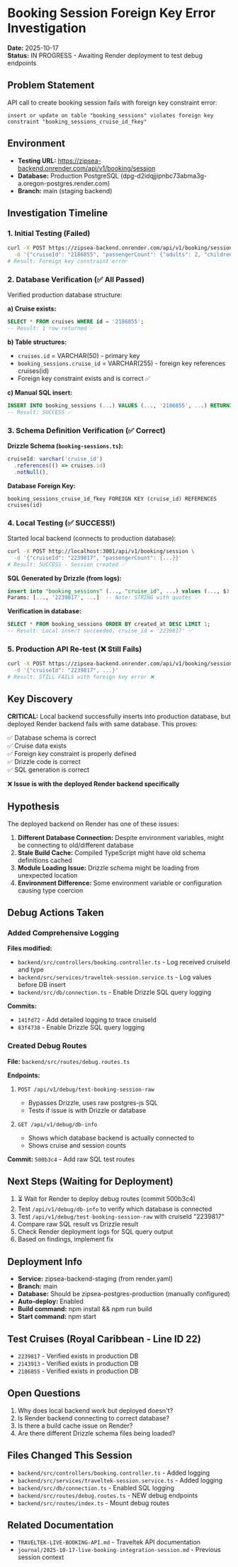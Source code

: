 # Booking Session Foreign Key Error Investigation
**Date:** 2025-10-17  
**Status:** IN PROGRESS - Awaiting Render deployment to test debug endpoints

## Problem Statement
API call to create booking session fails with foreign key constraint error:
```
insert or update on table "booking_sessions" violates foreign key constraint "booking_sessions_cruise_id_fkey"
```

## Environment
- **Testing URL:** https://zipsea-backend.onrender.com/api/v1/booking/session
- **Database:** Production PostgreSQL (dpg-d2idqjjipnbc73abma3g-a.oregon-postgres.render.com)
- **Branch:** main (staging backend)

## Investigation Timeline

### 1. Initial Testing (Failed)
```bash
curl -X POST https://zipsea-backend.onrender.com/api/v1/booking/session \
  -d '{"cruiseId": "2186855", "passengerCount": {"adults": 2, "children": 0, "childAges": []}}'
# Result: Foreign key constraint error
```

### 2. Database Verification (✅ All Passed)
Verified production database structure:

**a) Cruise exists:**
```sql
SELECT * FROM cruises WHERE id = '2186855';
-- Result: 1 row returned ✅
```

**b) Table structures:**
- `cruises.id` = VARCHAR(50) - primary key
- `booking_sessions.cruise_id` = VARCHAR(255) - foreign key references cruises(id)
- Foreign key constraint exists and is correct ✅

**c) Manual SQL insert:**
```sql
INSERT INTO booking_sessions (...) VALUES (..., '2186855', ...) RETURNING id;
-- Result: SUCCESS ✅
```

### 3. Schema Definition Verification (✅ Correct)
**Drizzle Schema (`booking-sessions.ts`):**
```typescript
cruiseId: varchar('cruise_id')
  .references(() => cruises.id)
  .notNull(),
```

**Database Foreign Key:**
```
booking_sessions_cruise_id_fkey FOREIGN KEY (cruise_id) REFERENCES cruises(id)
```

### 4. Local Testing (✅ SUCCESS!)
Started local backend (connects to production database):
```bash
curl -X POST http://localhost:3001/api/v1/booking/session \
  -d '{"cruiseId": "2239817", "passengerCount": {...}}'
# Result: SUCCESS - Session created ✅
```

**SQL Generated by Drizzle (from logs):**
```sql
insert into "booking_sessions" (..., "cruise_id", ...) values (..., $3, ...)
Params: [..., '2239817', ...]  -- Note: STRING with quotes ✅
```

**Verification in database:**
```sql
SELECT * FROM booking_sessions ORDER BY created_at DESC LIMIT 1;
-- Result: Local insert succeeded, cruise_id = '2239817' ✅
```

### 5. Production API Re-test (❌ Still Fails)
```bash
curl -X POST https://zipsea-backend.onrender.com/api/v1/booking/session \
  -d '{"cruiseId": "2239817", ...}'
# Result: STILL FAILS with foreign key error ❌
```

## Key Discovery
**CRITICAL:** Local backend successfully inserts into production database, but deployed Render backend fails with same database. This proves:

✅ Database schema is correct  
✅ Cruise data exists  
✅ Foreign key constraint is properly defined  
✅ Drizzle code is correct  
✅ SQL generation is correct  

❌ **Issue is with the deployed Render backend specifically**

## Hypothesis
The deployed backend on Render has one of these issues:

1. **Different Database Connection:** Despite environment variables, might be connecting to old/different database
2. **Stale Build Cache:** Compiled TypeScript might have old schema definitions cached
3. **Module Loading Issue:** Drizzle schema might be loading from unexpected location
4. **Environment Difference:** Some environment variable or configuration causing type coercion

## Debug Actions Taken

### Added Comprehensive Logging
**Files modified:**
- `backend/src/controllers/booking.controller.ts` - Log received cruiseId and type
- `backend/src/services/traveltek-session.service.ts` - Log values before DB insert
- `backend/src/db/connection.ts` - Enable Drizzle SQL query logging

**Commits:**
- `141fd72` - Add detailed logging to trace cruiseId
- `83f4738` - Enable Drizzle SQL query logging

### Created Debug Routes  
**File:** `backend/src/routes/debug.routes.ts`

**Endpoints:**
1. `POST /api/v1/debug/test-booking-session-raw` 
   - Bypasses Drizzle, uses raw postgres-js SQL
   - Tests if issue is with Drizzle or database
   
2. `GET /api/v1/debug/db-info`
   - Shows which database backend is actually connected to
   - Shows cruise and session counts

**Commit:** `500b3c4` - Add raw SQL test routes

## Next Steps (Waiting for Deployment)

1. ⏳ Wait for Render to deploy debug routes (commit 500b3c4)
2. Test `/api/v1/debug/db-info` to verify which database is connected
3. Test `/api/v1/debug/test-booking-session-raw` with cruiseId "2239817"
4. Compare raw SQL result vs Drizzle result
5. Check Render deployment logs for SQL query output
6. Based on findings, implement fix

## Deployment Info
- **Service:** zipsea-backend-staging (from render.yaml)
- **Branch:** main
- **Database:** Should be zipsea-postgres-production (manually configured)
- **Auto-deploy:** Enabled
- **Build command:** npm install && npm run build
- **Start command:** npm start

## Test Cruises (Royal Caribbean - Line ID 22)
- `2239817` - Verified exists in production DB
- `2143913` - Verified exists in production DB
- `2186855` - Verified exists in production DB

## Open Questions
1. Why does local backend work but deployed doesn't?
2. Is Render backend connecting to correct database?
3. Is there a build cache issue on Render?
4. Are there different Drizzle schema files being loaded?

## Files Changed This Session
- `backend/src/controllers/booking.controller.ts` - Added logging
- `backend/src/services/traveltek-session.service.ts` - Added logging  
- `backend/src/db/connection.ts` - Enabled SQL logging
- `backend/src/routes/debug.routes.ts` - NEW debug endpoints
- `backend/src/routes/index.ts` - Mount debug routes

## Related Documentation
- `TRAVELTEK-LIVE-BOOKING-API.md` - Traveltek API documentation
- `journal/2025-10-17-live-booking-integration-session.md` - Previous session context
